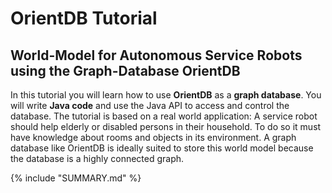 # OrientDB Tutorial
## World-Model for Autonomous Service Robots using the Graph-Database OrientDB
In this tutorial you will learn how to use **OrientDB** as a **graph database**. You will write **Java code** and use the Java API to access and control the database. The tutorial is based on a real world application: A service robot should help elderly or disabled persons in their household. To do so it must have knowledge about rooms and objects in its environment. A graph database like OrientDB is ideally suited to store this world model because the database is a highly connected graph.

{% include "SUMMARY.md" %}



